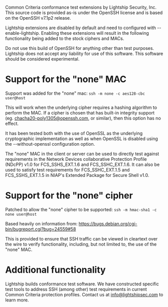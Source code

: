 Common Criteria conformance test extensions by Lightship Security, Inc.
This source code is provided as-is under the OpenSSH license and is based on the OpenSSH v7.1p2 release.

Lightship extensions are disabled by default and need to configured with --enable-lightship.  Enabling these extensions will result in the following functionality being added to the stock ciphers and MACs.

Do not use this build of OpenSSH for anything other than test purposes.  Lightship does not accept any liability for use of this software.  This software should be considered experimental.


# Support for the "none" MAC #
Support was added for the "none" mac: `ssh -m none -c aes128-cbc user@host`

This will work when the underlying cipher requires a hashing algorithm to perform the MAC.  If a cipher is chosen that has built-in integrity support (eg. chacha20-poly1305@openssh.com, or similar), then this option has no effect.

It has been tested both with the use of OpenSSL as the underlying cryptographic implementation as well as when OpenSSL is disabled using the --without-openssl configuration option.

The "none" MAC in the client or server can be used to directly test against requirements in the Network Devices collaborative Protection Profile (NDcPP) v1.0 for FCS_SSHS_EXT.1.6 and FCS_SSHC_EXT.1.6.  It can also be used to satisfy test requirements for FCS_SSHC_EXT.1.5 and FCS_SSHS_EXT.1.5 in NIAP's Extended Package for Secure Shell v1.0.


# Support for the "none" cipher #
Patched to allow the "none" cipher to be supported: `ssh -m hmac-sha1 -c none user@host`

Based heavily on information from: https://bugs.debian.org/cgi-bin/bugreport.cgi?bug=24559#58

This is provided to ensure that SSH traffic can be viewed in cleartext over the wire to verify functionality, including, but not limited to, the use of the "none" MAC.


# Additional functionality #
Lightship builds conformance test software.  We have constructed specific test tools to address SSH (among other) test requirements in current Common Criteria protection profiles.  Contact us at info@lightshipsec.com to learn more.

